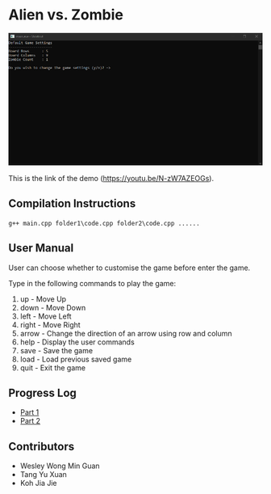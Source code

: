 # Alien vs. Zombie

![Signature screenshot](screenshotMain.png)

This is the link of the demo (https://youtu.be/N-zW7AZEOGs).


## Compilation Instructions


```
g++ main.cpp folder1\code.cpp folder2\code.cpp ......
```

## User Manual
User can choose whether to customise the game before enter the game.

Type in the following commands to play the game:

1. up           - Move Up
2. down         - Move Down
3. left         - Move Left
4. right        - Move Right
5. arrow        - Change the direction of an arrow using row and column
6. help         - Display the user commands
7. save         - Save the game
8. load         - Load previous saved game
9. quit         - Exit the game




## Progress Log

- [Part 1](PART1.md)
- [Part 2](PART2.md)

## Contributors


- Wesley Wong Min Guan
- Tang Yu Xuan
- Koh Jia Jie


